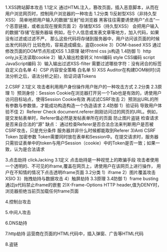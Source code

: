 1.XSS跨站脚本攻击
1.1定义
通过HTML注入，篡改页面，插入恶意脚本，从而在用户浏览网页时，控制用户浏览器的一种攻击
1.2分类
1)反射型XSS（非持久型XSS）
  简单地把用户输入的数据“反射”给浏览器
  黑客往往需要诱使用户“点击”一个恶意链接，或者出现在搜索页面
2）存储型XSS（持久型XSS）
   会把用户输入的数据“存储”在服务器端
   例如，在个人信息或发表文章等地方，加入代码，如果没有过滤或过滤不严，
        那么这些代码将存储到服务器中，用户访问该页面的时候出发代码执行
   比较危险，容易造成蠕虫，盗窃cookie
3）DOM-based XSS
   通过修改页面的DOM节点形成XSS
1.3原理
   破坏html css js构造
1.4防御
    1）http only,js无法读取cookie
    2）输入输出检查转义
       html编码
       style CSS编码
       script JavaScript编码
    3）输入输出过滤XSS-filter  需要过滤哪些字符：没有闭合的标签
       自定义白名单
    4）CSP 内容安全策略 白名单
    5) XSS Auditor在构建DOM树时(词法分析之后，语法分析之前)，验证词语Tokens


2.CSRF
2.1定义
攻击者利用用户身份操作用户账户的一种攻击方式
2.2分类
2.3原理
    1）预测身份：Session Cookie在浏览器打开另一个Tab也是有效的，诱使用户访问目标站点，使得Session Cookie有效
    再试试CSRF攻击
    2）预测出URL的所有参数与参数值，才能成功构造构造一个伪造请求
2.4防御
1）验证码
   导致用户体验不佳
2）Referer Check
   document.referer:刚刚访问过的网页的URL。例如，提交发帖表单时，Referer值必然是发帖表单所在的页面
   防止图片盗链
   检查请求是否来自合法的“源”
   缺点：
   通过检查Referer是否合法合法来判断用户是否被CSRF攻击，只是充分条件
   服务器并非什么时候都能取到Referer
3)Anti CSRF Token
  加密参数
  Token需要同时放在表单和Session中。在提交请求时，服务器只需验证表单中的token与用户Session（cookie）中的Token是否一致；如果一致，认为是合法请求

3.点击劫持 clickJacking
3.1定义
点击劫持是一种视觉上的欺骗手段
攻击者使用一个透明的、不可见的iframe,覆盖在网页上，诱使用户在该网页上进行操作，
用户在不知情的情况下点击透明iframe页面
3.2分类
    1）iframe
    2）图片覆盖攻击 XSIO
    3）拖拽劫持与数据攻击
    4）触屏劫持
3.3原理
3.4防御
    1）frame busting
       通过js代码禁止iframe的嵌套
    2)X-Frame-Options
      HTTP header,值为DENY时，浏览器拒绝当前页加载任何frame页面

4.控制台攻击

5.中间人攻击

6.DNS劫持

7.http劫持
运营商在页面的HTML代码中，插入弹窗、广告等HTML代码

8.盗链
